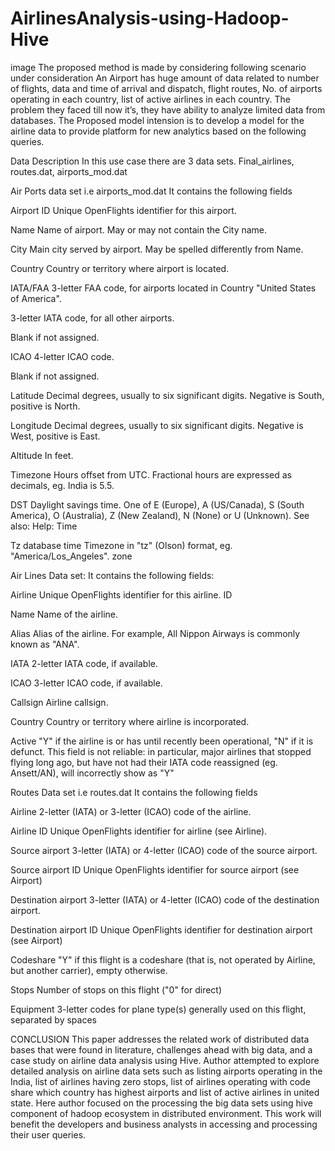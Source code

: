 # AirlinesAnalysis-using-Hadoop-Hive
image
The proposed method is made by considering following scenario under consideration An Airport has huge amount of data related to number of flights, data and time of arrival and dispatch, flight routes, No. of airports operating in each country, list of active airlines in each country. The problem they faced till now it’s, they have ability to analyze limited data from databases. The Proposed model intension is to develop a model for the airline data to provide platform for new analytics based on the following queries.

Data Description
In this use case there are 3 data sets. Final_airlines, routes.dat, airports_mod.dat

Air Ports data set i.e airports_mod.dat
It contains the following fields

Airport ID Unique OpenFlights identifier for this airport.

Name Name of airport. May or may not contain the City name.

City Main city served by airport. May be spelled differently from Name.

Country Country or territory where airport is located.

IATA/FAA 3-letter FAA code, for airports located in Country "United States of America".

3-letter IATA code, for all other airports.

Blank if not assigned.

ICAO 4-letter ICAO code.

Blank if not assigned.

Latitude Decimal degrees, usually to six significant digits. Negative is South, positive is North.

Longitude Decimal degrees, usually to six significant digits. Negative is West, positive is East.

Altitude In feet.

Timezone Hours offset from UTC. Fractional hours are expressed as decimals, eg. India is 5.5.

DST Daylight savings time. One of E (Europe), A (US/Canada), S (South America), O (Australia), Z (New Zealand), N (None) or U (Unknown). See also: Help: Time

Tz database time Timezone in "tz" (Olson) format, eg. "America/Los_Angeles". zone

Air Lines Data set:
It contains the following fields:

Airline Unique OpenFlights identifier for this airline. ID

Name Name of the airline.

Alias Alias of the airline. For example, All Nippon Airways is commonly known as "ANA".

IATA 2-letter IATA code, if available.

ICAO 3-letter ICAO code, if available.

Callsign Airline callsign.

Country Country or territory where airline is incorporated.

Active "Y" if the airline is or has until recently been operational, "N" if it is defunct. This field is not reliable: in particular, major airlines that stopped flying long ago, but have not had their IATA code reassigned (eg. Ansett/AN), will incorrectly show as "Y"

Routes Data set i.e routes.dat
It contains the following fields

Airline 2-letter (IATA) or 3-letter (ICAO) code of the airline.

Airline ID Unique OpenFlights identifier for airline (see Airline).

Source airport 3-letter (IATA) or 4-letter (ICAO) code of the source airport.

Source airport ID Unique OpenFlights identifier for source airport (see Airport)

Destination airport 3-letter (IATA) or 4-letter (ICAO) code of the destination airport.

Destination airport ID Unique OpenFlights identifier for destination airport (see Airport)

Codeshare "Y" if this flight is a codeshare (that is, not operated by Airline, but another carrier), empty otherwise.

Stops Number of stops on this flight ("0" for direct)

Equipment 3-letter codes for plane type(s) generally used on this flight, separated by spaces

CONCLUSION
This paper addresses the related work of distributed data bases that were found in literature, challenges ahead with big data, and a case study on airline data analysis using Hive. Author attempted to explore detailed analysis on airline data sets such as listing airports operating in the India, list of airlines having zero stops, list of airlines operating with code share which country has highest airports and list of active airlines in united state. Here author focused on the processing the big data sets using hive component of hadoop ecosystem in distributed environment. This work will benefit the developers and business analysts in accessing and processing their user queries.
